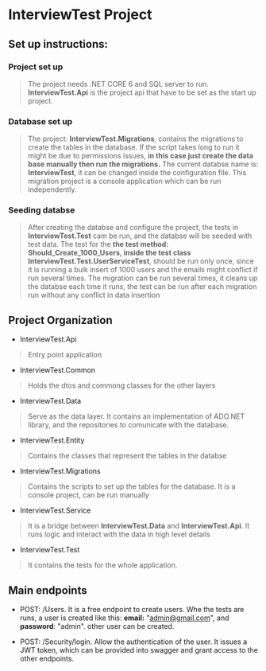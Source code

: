 # InterviewTest Project
## Set up instructions:

### Project set up

> The project needs .NET CORE 6 and SQL server to run. **InterviewTest.Api** is the project api that have to be set as the start up project.

### Database set up
> The project: **InterviewTest.Migrations**, contains the migrations to create the tables in the database. If the script takes long to run
it might be due to permissions issues, **in this case just create the data base manually then run the migrations.** The current databse name is: 
**InterviewTest**, it can be changed inside the configuration file. This migration project is 
a console application which can be run independently.

### Seeding databse
> After creating the databse and configure the project, the tests in **InterviewTest.Test** cam be run, and the databse will be seeded with 
test data. 
>The test for the **the test method: Should_Create_1000_Users, inside the test class InterviewTest.Test.UserServiceTest**, should be 
run only once, since it is running a bulk insert of 1000 users and the emails might conflict if run several times.
The migration can be run several times, it cleans up the databse each time it runs, the test can be run after each migration run
without any conflict in data insertion

## Project Organization
- InterviewTest.Api
> Entry point application
- InterviewTest.Common
> Holds the dtos and commong classes for the other layers
- InterviewTest.Data
> Serve as the data layer. It contains an implementation of ADO.NET library, and the repositories to 
comunicate with the database.
- InterviewTest.Entity
> Contains the classes that represent the tables in the databse
- InterviewTest.Migrations
> Contains the scripts to set up the tables for the database. It is a console project, can be run 
manually
- InterviewTest.Service
> It is a bridge between **InterviewTest.Data** and **InterviewTest.Api**. It runs logic and interact
with the data in high level details
- InterviewTest.Test
>It contains the tests for the whole application.

## Main endpoints
- POST: /Users. It is a free endpoint to create users. Whe the tests are runs, a user is created like this:
**email:** "admin@gmail.com", and **password**: "admin". other user can be created. 

- POST: /Security/login. Allow the authentication of the user. It issues a JWT token, which can be provided into 
 swagger and grant access to the other endpoints. 